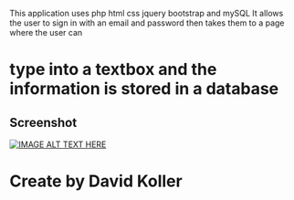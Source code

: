 This application uses php html css jquery bootstrap and mySQL It allows the user to sign in with an email and password then takes them to a page where the user can

# type into a textbox and the information is stored in a database

## Screenshot

[![IMAGE ALT TEXT HERE](https://github.com/kolldavi/Web-Development/blob/master/SecretDiary/secretDiaryScreenShot.png?raw=true)](http://176.32.230.9/davidkollerpracticewebsite.com/mySQL/SecretDiary/login.php)

# Create by David Koller
